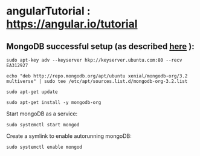 # angularTutorial : https://angular.io/tutorial

## MongoDB successful setup (as described [here](https://www.digitalocean.com/community/tutorials/how-to-install-mongodb-on-ubuntu-16-04) ):

`sudo apt-key adv --keyserver hkp://keyserver.ubuntu.com:80 --recv EA312927`

`echo "deb http://repo.mongodb.org/apt/ubuntu xenial/mongodb-org/3.2 multiverse" | sudo tee /etc/apt/sources.list.d/mongodb-org-3.2.list`

`sudo apt-get update`

`sudo apt-get install -y mongodb-org`

Start mongoDB as a service:

`sudo systemctl start mongod`

Create a symlink to enable autorunning mongoDB:

`sudo systemctl enable mongod`
